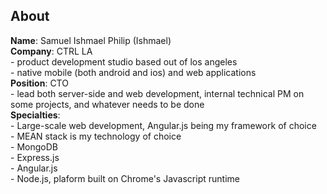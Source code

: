 About
---------

**Name**: Samuel Ishmael Philip (Ishmael)<br />
**Company**: CTRL LA<br />
    - product development studio based out of los angeles<br />
    - native mobile (both android and ios) and web applications<br />
**Position**: CTO<br />
    - lead both server-side and web development, internal technical PM on some projects, and whatever needs to be done<br />
**Specialties**:<br />
    - Large-scale web development, Angular.js being my framework of choice<br />
    - MEAN stack is my technology of choice<br />
        - MongoDB<br />
        - Express.js<br />
        - Angular.js<br />
        - Node.js, plaform built on Chrome's Javascript runtime<br />